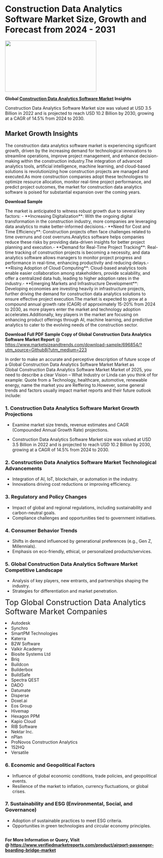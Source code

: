 <H1>Construction Data Analytics Software Market Size, Growth and Forecast from 2024 - 2031</H1><img class="aligncenter size-medium wp-image-584254" src="https://thirdeyenews.in/wp-content/uploads/2024/09/Global-Market-Research-300x168.jpeg" alt="" width="300" height="168" /><p><strong>Global&nbsp;<a href="https://www.marketsizeandtrends.com/download-sample/696854/?utm_source=Github8j?utm_medium=223">Construction Data Analytics Software Market</a> Insights</strong></p><p>Construction Data Analytics Software Market size was valued at USD 3.5 Billion in 2022 and is projected to reach USD 10.2 Billion by 2030, growing at a CAGR of 14.5% from 2024 to 2030.</p><p><h2>Market Growth Insights</h2> <p>The construction data analytics software market is experiencing significant growth, driven by the increasing demand for technological innovations to streamline operations, improve project management, and enhance decision-making within the construction industry.The integration of advanced analytics tools, artificial intelligence, machine learning, and cloud-based solutions is revolutionizing how construction projects are managed and executed.As more construction companies adopt these technologies to optimize resource allocation, monitor real-time project performance, and predict project outcomes, the market for construction data analytics software is poised for substantial expansion over the coming years.</p> <p><strong>Download Sample</strong></p> <p>The market is anticipated to witness robust growth due to several key factors: - **Increasing Digitalization**: With the ongoing digital transformation in the construction industry, more companies are leveraging data analytics to make better-informed decisions.- **Need for Cost and Time Efficiency**: Construction projects often face challenges related to time overruns and cost overruns.Analytics software helps companies reduce these risks by providing data-driven insights for better project planning and execution.- **Demand for Real-Time Project Tracking**: Real-time tracking of construction projects is becoming a necessity, and data analytics software allows managers to monitor project progress and performance in real-time, enhancing productivity and reducing delays.- **Rising Adoption of Cloud Computing**: Cloud-based analytics tools enable easier collaboration among stakeholders, provide scalability, and offer a centralized data hub, leading to higher adoption rates in the industry.- **Emerging Markets and Infrastructure Development**: Developing economies are investing heavily in infrastructure projects, further driving the demand for construction data analytics solutions to ensure effective project execution.The market is expected to grow at a compound annual growth rate (CAGR) of approximately 15-20% from 2024 to 2030, as more players enter the market and technology adoption accelerates.Additionally, key players in the market are focusing on enhancing product offerings through AI, machine learning, and predictive analytics to cater to the evolving needs of the construction sector.</p> <p><span class=""><strong>Download Full PDF Sample Copy of Global Construction Data Analytics Software Market Report</strong> @ <a href="https://www.marketsizeandtrends.com/download-sample/696854/?utm_source=Github8j?utm_medium=223" target="_blank">https://www.marketsizeandtrends.com/download-sample/696854/?utm_source=Github8j?utm_medium=223</a></span></p><p>In order to make an accurate and perceptive description of future scope of a Global&nbsp;Construction Data Analytics Software Market Market as Global&nbsp;Construction Data Analytics Software Market Market of 2025, you need to describe a clear Vision &ndash; What Industry or Linda can you think of for example: Quote from a Technology, healthcare, automotive, renewable energy, name the market you are Reffering to.However, some general trends and factors usually impact market reports and their future outlook include:</p><h3>1.&nbsp;<strong>Construction Data Analytics Software Market Growth Projections</strong></h3><ul><li>Examine market size trends, revenue estimates and CAGR (Compounded Annual Growth Rate) projections.</li><li><p>Construction Data Analytics Software Market size was valued at USD 3.5 Billion in 2022 and is projected to reach USD 10.2 Billion by 2030, growing at a CAGR of 14.5% from 2024 to 2030.</p></li></ul><h3>2.&nbsp;<strong>Construction Data Analytics Software Market Technological Advancements</strong></h3><ul><li>Integration of AI, IoT, blockchain, or automation in the industry.</li><li>Innovations driving cost reductions or improving efficiency.</li></ul><h3>3.&nbsp;<strong>Regulatory and Policy Changes</strong></h3><ul><li>Impact of global and regional regulations, including sustainability and carbon-neutral goals.</li><li>Compliance challenges and opportunities tied to government initiatives.</li></ul><h3>4.&nbsp;<strong>Consumer Behavior Trends</strong></h3><ul><li>Shifts in demand influenced by generational preferences (e.g., Gen Z, Millennials).</li><li>Emphasis on eco-friendly, ethical, or personalized products/services.</li></ul><h3>5.&nbsp;<strong>Global Construction Data Analytics Software Market Competitive Landscape</strong></h3><ul><li>Analysis of key players, new entrants, and partnerships shaping the industry.</li><li>Strategies for differentiation and market penetration.</li></ul><p data-pm-slice="1 1 []"><span style="color: inherit; font-family: inherit; font-size: 25px;">Top Global Construction Data Analytics Software Market Companies</span></p><div class="" data-test-id=""><p><li>Autodesk</li><li> Synchro</li><li> SmartPM Technologies</li><li> Katerra</li><li> B2W Software</li><li> Valkir Academy</li><li> Biosite Systems Ltd</li><li> Briq</li><li> Buildcon</li><li> Builderbox</li><li> BuildSafe</li><li> Spectra QEST</li><li> DADO</li><li> Datumate</li><li> Disperse</li><li> Doxel.ai</li><li> Eos Group</li><li> Hivemap</li><li> Hexagon PPM</li><li> Kapio Cloud</li><li> RIB Software</li><li> Nektar Inc.</li><li> nPlan</li><li> ProNovos Construction Analytics</li><li> 152HQ</li><li> Versatile</li></p></div><h3>6.&nbsp;<strong>Economic and Geopolitical Factors</strong></h3><ul><li>Influence of global economic conditions, trade policies, and geopolitical events.</li><li>Resilience of the market to inflation, currency fluctuations, or global crises.</li></ul><h3>7.&nbsp;<strong>Sustainability and ESG (Environmental, Social, and Governance)</strong></h3><ul><li>Adoption of sustainable practices to meet ESG criteria.</li><li>Opportunities in green technologies and circular economy principles.</li></ul><h2><strong style="font-size: 14px;">For More Information or Query, Visit @&nbsp;</strong><a style="background-color: #ffffff; font-size: 14px;" href="https://www.marketsizeandtrends.com/report/construction-data-analytics-software-market/" target="_blank">https://www.verifiedmarketreports.com/product/airport-passenger-boarding-bridge-market</a></h2>
